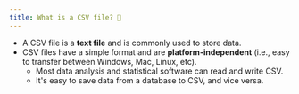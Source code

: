 ```yaml
---
title: What is a CSV file? 📃
---
```


- A CSV file is a **text file** and is commonly used to store data.
- CSV files have a simple format and are **platform-independent** (i.e., easy to transfer between Windows, Mac, Linux, etc).
  - Most data analysis and statistical software can read and write CSV.
  - It's easy to save data from a database to CSV, and vice versa.

